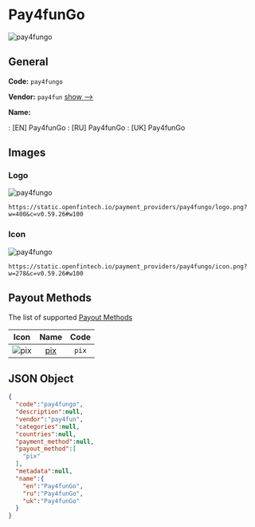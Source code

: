 
# Pay4funGo 
![pay4fungo](https://static.openfintech.io/payment_providers/pay4fungo/logo.png?w=400&c=v0.59.26#w100)  

## General 
 
**Code:** `pay4fungo` 
 
**Vendor:** `pay4fun` [show -->](/vendors/pay4fun/) 
 
**Name:** 
 
:	[EN] Pay4funGo 
:	[RU] Pay4funGo 
:	[UK] Pay4funGo 
 

## Images 

### Logo 
 
![pay4fungo](https://static.openfintech.io/payment_providers/pay4fungo/logo.png?w=400&c=v0.59.26#w100)  

```
https://static.openfintech.io/payment_providers/pay4fungo/logo.png?w=400&c=v0.59.26#w100
```  

### Icon 
 
![pay4fungo](https://static.openfintech.io/payment_providers/pay4fungo/icon.png?w=278&c=v0.59.26#w100)  

```
https://static.openfintech.io/payment_providers/pay4fungo/icon.png?w=278&c=v0.59.26#w100
```  

## Payout Methods 
 
The list of supported [Payout Methods](/payout-methods/) 

|Icon|Name|Code| 
|:---:|:---:|:---:| 
|![pix](https://static.openfintech.io/payout_methods/pix/icon.svg?w=278&c=v0.59.26#w40) |[pix](payout-methodspix/)|`pix`| 
 

## JSON Object 

```json
{
  "code":"pay4fungo",
  "description":null,
  "vendor":"pay4fun",
  "categories":null,
  "countries":null,
  "payment_method":null,
  "payout_method":[
    "pix"
  ],
  "metadata":null,
  "name":{
    "en":"Pay4funGo",
    "ru":"Pay4funGo",
    "uk":"Pay4funGo"
  }
}
```  
